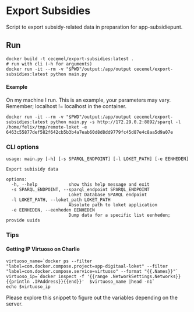 # Export Subsidies
Script to export subsidy-related data in preparation for app-subsidiepunt.
## Run
```
docker build -t cecemel/export-subsidies:latest .
# run with cli (-h for arguments)
docker run -it --rm -v "$PWD"/output:/app/output cecemel/export-subsidies:latest python main.py
```
#### Example
On my machine I run. This is an example, your parameters may vary.
Remember; localhost != localhost in the container.
```
docker run -it --rm -v "$PWD"/output:/app/output cecemel/export-subsidies:latest python main.py -s http://172.29.0.2:8892/sparql -l /home/felix/tmp/remote-loket -e 6463c55877def582f642cb5b3b4a7eab60d8d8dd9779fc45d87e4c8aa5d9a07e
```
### CLI options
```
usage: main.py [-h] [-s SPARQL_ENDPOINT] [-l LOKET_PATH] [-e EENHEDEN]

Export subisidy data

options:
  -h, --help            show this help message and exit
  -s SPARQL_ENDPOINT, --sparql_endpoint SPARQL_ENDPOINT
                        Loket Database SPARQL endpoint
  -l LOKET_PATH, --loket_path LOKET_PATH
                        Absolute path to loket application
  -e EENHEDEN, --eenheden EENHEDEN
                        Dump data for a specific list eenheden; provide uuids

```

### Tips
#### Getting IP Virtuoso on Charlie
```
virtuoso_name=`docker ps --filter "label=com.docker.compose.project=app-digitaal-loket" --filter "label=com.docker.compose.service=virtuoso" --format "{{.Names}}"`
virtuoso_ip=`docker inspect -f '{{range .NetworkSettings.Networks}}{{println .IPAddress}}{{end}}'  $virtuoso_name |head -n1`
echo $virtuoso_ip
```
Please explore this snippet to figure out the variables depending on the server.
